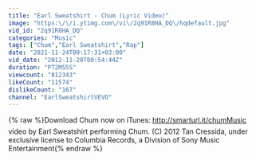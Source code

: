 ```yaml
---
title: "Earl Sweatshirt - Chum (Lyric Video)"
image: "https:\/\/i.ytimg.com\/vi\/2q91R8HA_DQ\/hqdefault.jpg"
vid_id: "2q91R8HA_DQ"
categories: "Music"
tags: ["Chum","Earl Sweatshirt","Rap"]
date: "2021-11-24T09:17:31+03:00"
vid_date: "2012-11-20T00:54:44Z"
duration: "PT2M55S"
viewcount: "812343"
likeCount: "11574"
dislikeCount: "167"
channel: "EarlSweatshirtVEVO"
---
```

{% raw %}Download Chum now on iTunes: <a rel="nofollow" target="blank" href="http://smarturl.it/chumMusic">http://smarturl.it/chumMusic</a> video by Earl Sweatshirt performing Chum. (C) 2012 Tan Cressida, under exclusive license to Columbia Records, a Division of Sony Music Entertainment{% endraw %}
